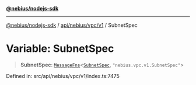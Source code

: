 [**@nebius/nodejs-sdk**](../../../../../README.md)

***

[@nebius/nodejs-sdk](../../../../../README.md) / [api/nebius/vpc/v1](../README.md) / SubnetSpec

# Variable: SubnetSpec

> **SubnetSpec**: [`MessageFns`](../../../../../runtime/protos/core/interfaces/MessageFns.md)\<[`SubnetSpec`](../interfaces/SubnetSpec.md), `"nebius.vpc.v1.SubnetSpec"`\>

Defined in: src/api/nebius/vpc/v1/index.ts:7475
